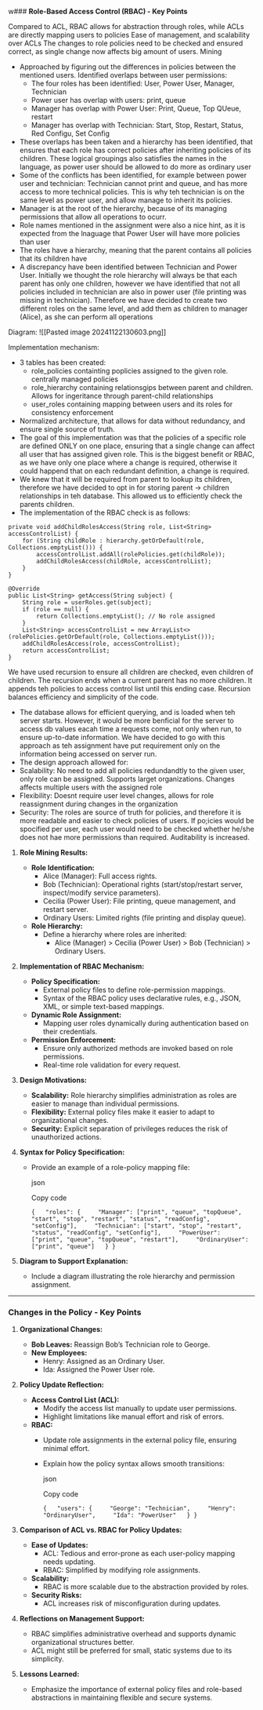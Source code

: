 w### **Role-Based Access Control (RBAC) - Key Points**


Compared to ACL, RBAC allows for abstraction through roles, while ACLs are directly mapping users to policies
Ease of management, and scalability over ACLs
The changes to role policies need to be checked and ensured correct, as single change now affects big amount of users.
Mining
* Approached by figuring out the differences in policies between the mentioned users. Identified overlaps between user permissions:
	* The four roles has been identified: User, Power User, Manager, Technician
	* Power user has overlap with users: print, queue
	* Manager has overlap with Power User: Print, Queue, Top QUeue, restart
	* Manager has overlap with Technician: Start, Stop, Restart, Status, Red Configu, Set Config
* These overlaps has been taken and a hierarchy has been identified, that ensures that each role has correct policies after inheriting policies of its children. These logical groupings also satisfies the names in the language, as power user should be allowed to do more as ordinary user
* Some of the conflicts has been identified, for example between power user and technician: Technician cannot print and queue, and has more access to more technical policies. This is why teh technician is on the same level as power user, and allow manage to inherit its policies.
* Manager is at the root of the hierarchy, because of its managing permissions that allow all operations to ocurr.
* Role names mentioned in the assignment were also a nice hint, as it is expected from the lnaguage that Power User will have more policies than user
* The roles have a hierarchy, meaning that the parent contains all policies that its children have
* A discrepancy have been identified between Technician and Power User. Initially we thought the role hierarchy will always be that each parent has only one children, however we have identified that not all policies included in technician are also in power user (file printing was missing in technician). Therefore we have decided to create two different roles on the same level, and add them as children to manager (Alice), as she can perform all operations

Diagram:
![[Pasted image 20241122130603.png]]

Implementation mechanism: 
* 3 tables has been created:
	* role_policies containting poplicies assigned to the given role. centrally managed policies
	* role_hierarchy containing relationsgips between parent and children. Allows for ingeritance through parent-child relationships
	* user_roles containing mapping between users and its roles for consistency enforcement 
* Normalized architecture, that allows for data without redundancy, and ensure single source of truth.
* The goal of this implementation was that the policies of a specific role are defined ONLY on one place, ensuring that a single change can affect all user that has assigned given role. This is the biggest benefit or RBAC, as we have only one place where a change is required, otherwise it could happend that on each redundant definition, a change is required. 
* We knew that it will be required from parent to lookup its children, therefore we have decided to opt in for storing parent -> children relationships in teh database. This allowed us to efficiently check the parents children. 
* The implementation of the RBAC check is as follows: 


```
private void addChildRolesAccess(String role, List<String> accessControlList) {  
    for (String childRole : hierarchy.getOrDefault(role, Collections.emptyList())) {  
        accessControlList.addAll(rolePolicies.get(childRole));  
        addChildRolesAccess(childRole, accessControlList);  
    }  
}  
  
@Override  
public List<String> getAccess(String subject) {  
    String role = userRoles.get(subject);  
    if (role == null) {  
        return Collections.emptyList(); // No role assigned  
    }  
    List<String> accessControlList = new ArrayList<>(rolePolicies.getOrDefault(role, Collections.emptyList()));  
    addChildRolesAccess(role, accessControlList);  
    return accessControlList;  
}
```
We have used recursion to ensure all children are checked, even children of children. The recursion ends when a current parent has no more children. It appends teh policies to access control list until this ending case.
Recursion balances efficiency and simplicity of the code.
* The database allows for efficient querying, and is loaded when teh server starts. However, it would be more benficial for the server to access db values eacah time a requests come, not only when run, to ensure up-to-date information. We have decided to go with this approach as teh assignment have put requirement only on the information being accessed on server run.
* The design approach allowed for:
* Scalability: No need to add all policies redundandtly to the given user, only role can be assigned. Supports larget organizations. Changes affects multiple users with the assigned role
* Flexibility: Doesnt require user level changes, allows for role reassignment during changes in the organization
* Security: The roles are source of truth for policies, and therefore it is more readable and easier to check policies of users. If po;icies would be spocified per user, each user would need to be checked whether he/she does not hae more permissions than required. Auditability is increased.



1. **Role Mining Results:**
    
    - **Role Identification:**
        - Alice (Manager): Full access rights.
        - Bob (Technician): Operational rights (start/stop/restart server, inspect/modify service parameters).
        - Cecilia (Power User): File printing, queue management, and restart server.
        - Ordinary Users: Limited rights (file printing and display queue).
    - **Role Hierarchy:**
        - Define a hierarchy where roles are inherited:
            - Alice (Manager) > Cecilia (Power User) > Bob (Technician) > Ordinary Users.
2. **Implementation of RBAC Mechanism:**
    
    - **Policy Specification:**
        - External policy files to define role-permission mappings.
        - Syntax of the RBAC policy uses declarative rules, e.g., JSON, XML, or simple text-based mappings.
    - **Dynamic Role Assignment:**
        - Mapping user roles dynamically during authentication based on their credentials.
    - **Permission Enforcement:**
        - Ensure only authorized methods are invoked based on role permissions.
        - Real-time role validation for every request.
3. **Design Motivations:**
    
    - **Scalability:** Role hierarchy simplifies administration as roles are easier to manage than individual permissions.
    - **Flexibility:** External policy files make it easier to adapt to organizational changes.
    - **Security:** Explicit separation of privileges reduces the risk of unauthorized actions.
4. **Syntax for Policy Specification:**
    
    - Provide an example of a role-policy mapping file:
        
        json
        
        Copy code
        
        `{   "roles": {     "Manager": ["print", "queue", "topQueue", "start", "stop", "restart", "status", "readConfig", "setConfig"],     "Technician": ["start", "stop", "restart", "status", "readConfig", "setConfig"],     "PowerUser": ["print", "queue", "topQueue", "restart"],     "OrdinaryUser": ["print", "queue"]   } }`
        
5. **Diagram to Support Explanation:**
    
    - Include a diagram illustrating the role hierarchy and permission assignment.

---

### **Changes in the Policy - Key Points**

1. **Organizational Changes:**
    
    - **Bob Leaves:** Reassign Bob’s Technician role to George.
    - **New Employees:**
        - Henry: Assigned as an Ordinary User.
        - Ida: Assigned the Power User role.
2. **Policy Update Reflection:**
    
    - **Access Control List (ACL):**
        - Modify the access list manually to update user permissions.
        - Highlight limitations like manual effort and risk of errors.
    - **RBAC:**
        - Update role assignments in the external policy file, ensuring minimal effort.
        - Explain how the policy syntax allows smooth transitions:
            
            json
            
            Copy code
            
            `{   "users": {     "George": "Technician",     "Henry": "OrdinaryUser",     "Ida": "PowerUser"   } }`
            
3. **Comparison of ACL vs. RBAC for Policy Updates:**
    
    - **Ease of Updates:**
        - ACL: Tedious and error-prone as each user-policy mapping needs updating.
        - RBAC: Simplified by modifying role assignments.
    - **Scalability:**
        - RBAC is more scalable due to the abstraction provided by roles.
    - **Security Risks:**
        - ACL increases risk of misconfiguration during updates.
4. **Reflections on Management Support:**
    
    - RBAC simplifies administrative overhead and supports dynamic organizational structures better.
    - ACL might still be preferred for small, static systems due to its simplicity.
5. **Lessons Learned:**
    
    - Emphasize the importance of external policy files and role-based abstractions in maintaining flexible and secure systems.
